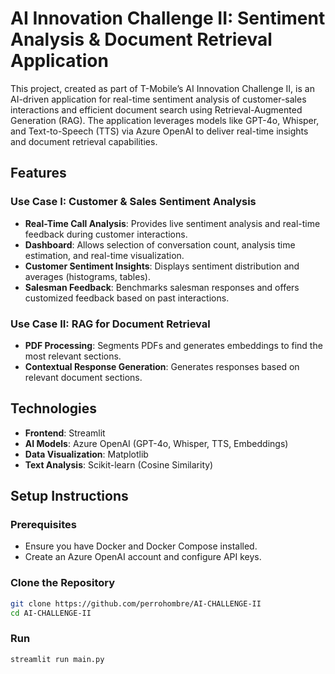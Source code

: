 # AI Innovation Challenge II: Sentiment Analysis & Document Retrieval Application

This project, created as part of T-Mobile’s AI Innovation Challenge II, is an AI-driven application for real-time sentiment analysis of customer-sales interactions and efficient document search using Retrieval-Augmented Generation (RAG). The application leverages models like GPT-4o, Whisper, and Text-to-Speech (TTS) via Azure OpenAI to deliver real-time insights and document retrieval capabilities.

## Features

### Use Case I: Customer & Sales Sentiment Analysis
- **Real-Time Call Analysis**: Provides live sentiment analysis and real-time feedback during customer interactions.
- **Dashboard**: Allows selection of conversation count, analysis time estimation, and real-time visualization.
- **Customer Sentiment Insights**: Displays sentiment distribution and averages (histograms, tables).
- **Salesman Feedback**: Benchmarks salesman responses and offers customized feedback based on past interactions.

### Use Case II: RAG for Document Retrieval
- **PDF Processing**: Segments PDFs and generates embeddings to find the most relevant sections.
- **Contextual Response Generation**: Generates responses based on relevant document sections.

## Technologies
- **Frontend**: Streamlit
- **AI Models**: Azure OpenAI (GPT-4o, Whisper, TTS, Embeddings)
- **Data Visualization**: Matplotlib
- **Text Analysis**: Scikit-learn (Cosine Similarity)

## Setup Instructions

### Prerequisites
- Ensure you have Docker and Docker Compose installed.
- Create an Azure OpenAI account and configure API keys.

### Clone the Repository
```bash
git clone https://github.com/perrohombre/AI-CHALLENGE-II
cd AI-CHALLENGE-II
```


### Run
```bash
streamlit run main.py
```

